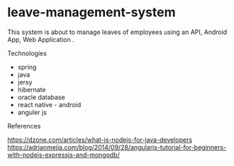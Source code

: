 # leave-management-system

This system is about to manage leaves of employees using an API, Android App, Web Application .

Technologies 

* spring 
* java
* jersy 
* hibernate
* oracle database 
* react native - android 
* anguler js

References 

https://dzone.com/articles/what-is-nodejs-for-java-developers
https://adrianmejia.com/blog/2014/09/28/angularjs-tutorial-for-beginners-with-nodejs-expressjs-and-mongodb/


